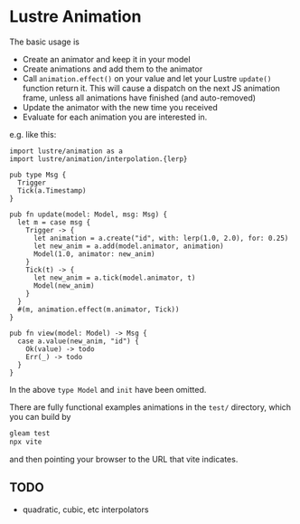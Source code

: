 # Lustre Animation

The basic usage is
 * Create an animator and keep it in your model
 * Create animations and add them to the animator
 * Call `animation.effect()` on your value and let your Lustre `update()` function return it.
   This will cause a dispatch on the next JS animation frame, unless all animations have finished (and auto-removed)
 * Update the animator with the new time you received
 * Evaluate for each animation you are interested in.

e.g. like this:
```gleam
import lustre/animation as a
import lustre/animation/interpolation.{lerp}

pub type Msg {
  Trigger
  Tick(a.Timestamp)
}

pub fn update(model: Model, msg: Msg) {
  let m = case msg {
    Trigger -> {
      let animation = a.create("id", with: lerp(1.0, 2.0), for: 0.25)
      let new_anim = a.add(model.animator, animation)
      Model(1.0, animator: new_anim)
    }
    Tick(t) -> {
      let new_anim = a.tick(model.animator, t)
      Model(new_anim)
    }
  }
  #(m, animation.effect(m.animator, Tick))
}

pub fn view(model: Model) -> Msg {
  case a.value(new_anim, "id") {
    Ok(value) -> todo
    Err(_) -> todo
  }
}
```

In the above `type Model` and `init` have been omitted.

There are fully functional examples animations in the `test/` directory,
which you can build by
```bash
gleam test
npx vite
````

and then pointing your browser to the URL that vite indicates.

## TODO
* quadratic, cubic, etc interpolators
